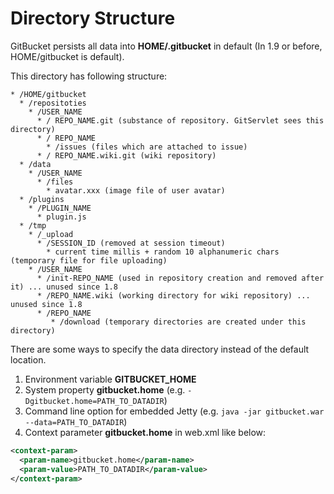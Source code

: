 Directory Structure
========
GitBucket persists all data into __HOME/.gitbucket__ in default (In 1.9 or before, HOME/gitbucket is default).

This directory has following structure:

```
* /HOME/gitbucket
  * /repositoties
    * /USER_NAME
      * / REPO_NAME.git (substance of repository. GitServlet sees this directory)
      * / REPO_NAME
        * /issues (files which are attached to issue)
      * / REPO_NAME.wiki.git (wiki repository)
  * /data
    * /USER_NAME
      * /files
        * avatar.xxx (image file of user avatar)
  * /plugins
    * /PLUGIN_NAME
      * plugin.js
  * /tmp
    * /_upload
      * /SESSION_ID (removed at session timeout)
        * current time millis + random 10 alphanumeric chars (temporary file for file uploading)
    * /USER_NAME
      * /init-REPO_NAME (used in repository creation and removed after it) ... unused since 1.8
      * /REPO_NAME.wiki (working directory for wiki repository) ... unused since 1.8
      * /REPO_NAME
         * /download (temporary directories are created under this directory)
```

There are some ways to specify the data directory instead of the default location.

1. Environment variable __GITBUCKET_HOME__
2. System property __gitbucket.home__ (e.g. ```-Dgitbucket.home=PATH_TO_DATADIR```)
3. Command line option for embedded Jetty (e.g. ```java -jar gitbucket.war --data=PATH_TO_DATADIR```)
4. Context parameter __gitbucket.home__ in web.xml like below:
```xml
<context-param>
  <param-name>gitbucket.home</param-name>
  <param-value>PATH_TO_DATADIR</param-value>
</context-param>
```
